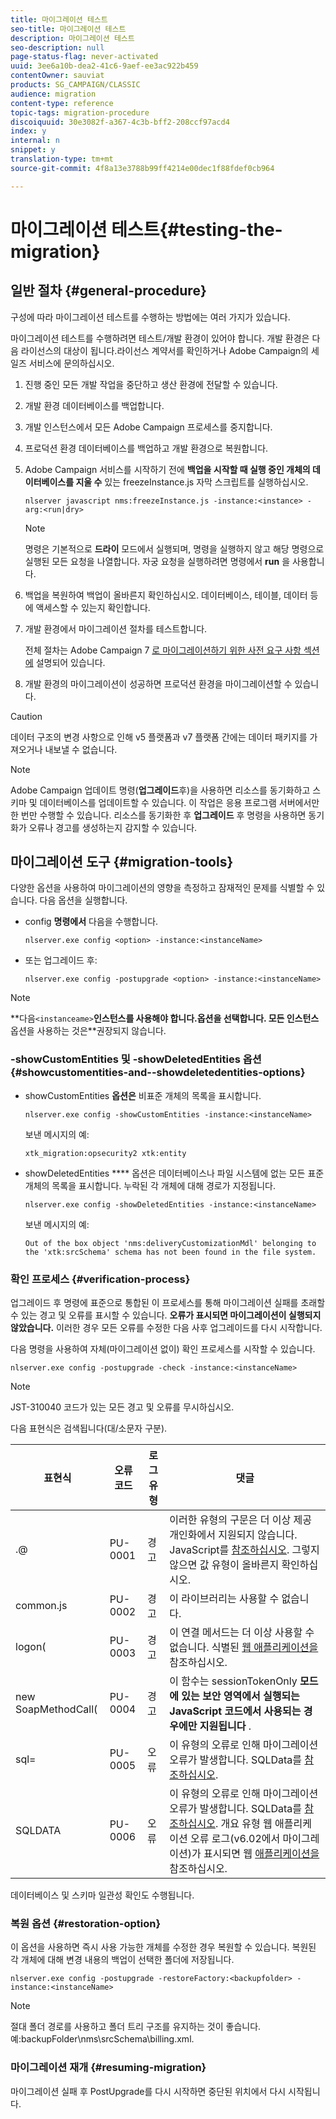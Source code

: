 ```yaml
---
title: 마이그레이션 테스트
seo-title: 마이그레이션 테스트
description: 마이그레이션 테스트
seo-description: null
page-status-flag: never-activated
uuid: 3ee6a10b-dea2-41c6-9aef-ee3ac922b459
contentOwner: sauviat
products: SG_CAMPAIGN/CLASSIC
audience: migration
content-type: reference
topic-tags: migration-procedure
discoiquuid: 30e3082f-a367-4c3b-bff2-208ccf97acd4
index: y
internal: n
snippet: y
translation-type: tm+mt
source-git-commit: 4f8a13e3788b99ff4214e00dec1f88fdef0cb964

---
```



# 마이그레이션 테스트{#testing-the-migration}

## 일반 절차 {#general-procedure}

구성에 따라 마이그레이션 테스트를 수행하는 방법에는 여러 가지가 있습니다.

마이그레이션 테스트를 수행하려면 테스트/개발 환경이 있어야 합니다. 개발 환경은 다음 라이선스의 대상이 됩니다.라이선스 계약서를 확인하거나 Adobe Campaign의 세일즈 서비스에 문의하십시오.

1. 진행 중인 모든 개발 작업을 중단하고 생산 환경에 전달할 수 있습니다.
1. 개발 환경 데이터베이스를 백업합니다.
1. 개발 인스턴스에서 모든 Adobe Campaign 프로세스를 중지합니다.
1. 프로덕션 환경 데이터베이스를 백업하고 개발 환경으로 복원합니다.
1. Adobe Campaign 서비스를 시작하기 전에 **백업을 시작할 때 실행 중인 개체의 데이터베이스를 지울 수** 있는 freezeInstance.js 자막 스크립트를 실행하십시오.

   ```
   nlserver javascript nms:freezeInstance.js -instance:<instance> -arg:<run|dry>
   ```

   >[!NOTE]
   >
   >명령은 기본적으로 **드라이** 모드에서 실행되며, 명령을 실행하지 않고 해당 명령으로 실행된 모든 요청을 나열합니다. 자궁 요청을 실행하려면 명령에서 **run** 을 사용합니다.

1. 백업을 복원하여 백업이 올바른지 확인하십시오. 데이터베이스, 테이블, 데이터 등에 액세스할 수 있는지 확인합니다.
1. 개발 환경에서 마이그레이션 절차를 테스트합니다.

   전체 절차는 Adobe Campaign 7 [로 마이그레이션하기 위한 사전 요구 사항 섹션에](../../migration/using/prerequisites-for-migration-to-adobe-campaign-7.md) 설명되어 있습니다.

1. 개발 환경의 마이그레이션이 성공하면 프로덕션 환경을 마이그레이션할 수 있습니다.

>[!CAUTION]
>
>데이터 구조의 변경 사항으로 인해 v5 플랫폼과 v7 플랫폼 간에는 데이터 패키지를 가져오거나 내보낼 수 없습니다.

>[!NOTE]
>
>Adobe Campaign 업데이트 명령(**업그레이드**&#x200B;후)을 사용하면 리소스를 동기화하고 스키마 및 데이터베이스를 업데이트할 수 있습니다. 이 작업은 응용 프로그램 서버에서만 한 번만 수행할 수 있습니다. 리소스를 동기화한 후 **업그레이드** 후 명령을 사용하면 동기화가 오류나 경고를 생성하는지 감지할 수 있습니다.

## 마이그레이션 도구 {#migration-tools}

다양한 옵션을 사용하여 마이그레이션의 영향을 측정하고 잠재적인 문제를 식별할 수 있습니다. 다음 옵션을 실행합니다.

* config **명령에서** 다음을 수행합니다.

   ```
   nlserver.exe config <option> -instance:<instanceName>
   ```

* 또는 업그레이드 후:

   ```
   nlserver.exe config -postupgrade <option> -instance:<instanceName>
   ```

>[!NOTE]
>
>**다음`<instanceame>`**인스턴스를 사용해야 합니다.옵션을 선택합니다. 모든 인스턴스**&#x200B;옵션을 사용하는 것은&#x200B;**권장되지 않습니다.

### -showCustomEntities 및 -showDeletedEntities 옵션 {#showcustomentities-and--showdeletedentities-options}

* showCustomEntities **옵션은** 비표준 개체의 목록을 표시합니다.

   ```
   nlserver.exe config -showCustomEntities -instance:<instanceName>
   ```

   보낸 메시지의 예:

   ```
   xtk_migration:opsecurity2 xtk:entity
   ```

* showDeletedEntities **** 옵션은 데이터베이스나 파일 시스템에 없는 모든 표준 개체의 목록을 표시합니다. 누락된 각 개체에 대해 경로가 지정됩니다.

   ```
   nlserver.exe config -showDeletedEntities -instance:<instanceName>
   ```

   보낸 메시지의 예:

   ```
   Out of the box object 'nms:deliveryCustomizationMdl' belonging to the 'xtk:srcSchema' schema has not been found in the file system.
   ```

### 확인 프로세스 {#verification-process}

업그레이드 후 명령에 표준으로 통합된 이 프로세스를 통해 마이그레이션 실패를 초래할 수 있는 경고 및 오류를 표시할 수 있습니다. **오류가 표시되면 마이그레이션이 실행되지 않았습니다.** 이러한 경우 모든 오류를 수정한 다음 사후 업그레이드를 다시 시작합니다.

다음 명령을 사용하여 자체(마이그레이션 없이) 확인 프로세스를 시작할 수 있습니다.

```
nlserver.exe config -postupgrade -check -instance:<instanceName>
```

>[!NOTE]
>
>JST-310040 코드가 있는 모든 경고 및 오류를 무시하십시오.

다음 표현식은 검색됩니다(대/소문자 구분).

<table> 
 <thead> 
  <tr> 
   <th> 표현식<br /> </th> 
   <th> 오류 코드<br /> </th> 
   <th> 로그 유형<br /> </th> 
   <th> 댓글<br /> </th> 
  </tr> 
 </thead> 
 <tbody> 
  <tr> 
   <td> .@<br /> </td> 
   <td> PU-0001<br /> </td> 
   <td> 경고<br /> </td> 
   <td> 이러한 유형의 구문은 더 이상 제공 개인화에서 지원되지 않습니다. JavaScript를 <a href="../../migration/using/general-configurations.md#javascript" target="_blank">참조하십시오</a>. 그렇지 않으면 값 유형이 올바른지 확인하십시오.<br /> </td> 
  </tr> 
  <tr> 
   <td> common.js<br /> </td> 
   <td> PU-0002<br /> </td> 
   <td> 경고<br /> </td> 
   <td> 이 라이브러리는 사용할 수 없습니다.<br /> </td> 
  </tr> 
  <tr> 
   <td> logon(<br /> </td> 
   <td> PU-0003<br /> </td> 
   <td> 경고<br /> </td> 
   <td> 이 연결 메서드는 더 이상 사용할 수 없습니다. 식별된 <a href="../../migration/using/general-configurations.md#identified-web-applications" target="_blank">웹 애플리케이션을</a>참조하십시오.<br /> </td> 
  </tr> 
  <tr> 
   <td> new SoapMethodCall(<br /> </td> 
   <td> PU-0004<br /> </td> 
   <td> 경고<br /> </td> 
   <td> 이 함수는 sessionTokenOnly <strong>모드에 있는 보안 영역에서 실행되는 JavaScript 코드에서 사용되는 경우에만 지원됩니다</strong> .<br /> </td> 
  </tr> 
  <tr> 
   <td> sql=<br /> </td> 
   <td> PU-0005<br /> </td> 
   <td> 오류<br /> </td> 
   <td> 이 유형의 오류로 인해 마이그레이션 오류가 발생합니다. SQLData를 <a href="../../migration/using/general-configurations.md#sqldata" target="_blank">참조하십시오</a>.<br /> </td> 
  </tr> 
  <tr> 
   <td> SQLDATA<br /> </td> 
   <td> PU-0006<br /> </td> 
   <td> 오류<br /> </td> 
   <td> 이 유형의 오류로 인해 마이그레이션 오류가 발생합니다. SQLData를 <a href="../../migration/using/general-configurations.md#sqldata" target="_blank">참조하십시오</a>. 개요 유형 웹 애플리케이션 오류 로그(v6.02에서 마이그레이션)가 표시되면 웹 <a href="../../migration/using/specific-configurations-in-v6-02.md#web-applications" target="_blank">애플리케이션을</a>참조하십시오.<br /> </td> 
  </tr> 
 </tbody> 
</table>

데이터베이스 및 스키마 일관성 확인도 수행됩니다.

### 복원 옵션 {#restoration-option}

이 옵션을 사용하면 즉시 사용 가능한 개체를 수정한 경우 복원할 수 있습니다. 복원된 각 개체에 대해 변경 내용의 백업이 선택한 폴더에 저장됩니다.

```
nlserver.exe config -postupgrade -restoreFactory:<backupfolder> -instance:<instanceName>
```

>[!NOTE]
>
>절대 폴더 경로를 사용하고 폴더 트리 구조를 유지하는 것이 좋습니다. 예:backupFolder\nms\srcSchema\billing.xml.

### 마이그레이션 재개 {#resuming-migration}

마이그레이션 실패 후 PostUpgrade를 다시 시작하면 중단된 위치에서 다시 시작됩니다.
